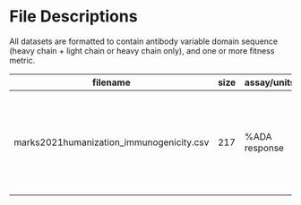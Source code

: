 # File Descriptions

All datasets are formatted to contain antibody variable domain sequence (heavy chain + light chain or heavy chain only), and one or more fitness metric.

| filename                          | size | assay/units   | description                   | publication                                                                                   | year |
|---------------------------------|------|--------------|-------------------------------|-----------------------------------------------------------------------------------------------|------|
| marks2021humanization_immunogenicity.csv | 217  | %ADA response | clinical stage therapeutic, Fv| [Humanization of antibodies using a machine learning approach on large-scale repertoire data](https://doi.org/10.1093/bioinformatics/btab434) | 2021 |
